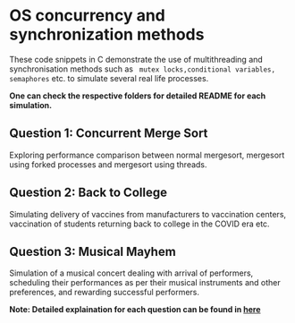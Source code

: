 # OS concurrency and synchronization methods

These code snippets in C demonstrate the use of multithreading and synchronisation methods such as ` mutex locks,conditional variables, semaphores` etc. to simulate several real life processes.

**One can check the respective folders for detailed README for each simulation.**

## Question 1: Concurrent Merge Sort

Exploring performance comparison between normal mergesort, mergesort using forked processes and mergesort using threads.

## Question 2: Back to College

Simulating delivery of vaccines from manufacturers to vaccination centers, vaccination of students returning back to college in the COVID era etc.

## Question 3: Musical Mayhem

Simulation of a musical concert dealing with arrival of performers, scheduling their performances as per their musical instruments and other preferences, and rewarding successful performers.

**Note: Detailed explaination for each question can be found in [here](./Concurrency.pdf)**
